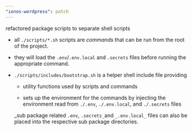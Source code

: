 ```yaml
---
"ionos-wordpress": patch
---
```


refactored package scripts to separate shell scripts

  - all `./scripts/*.sh` scripts are _commands_ that can be run from the root of the project.

  - they will load the `.env`/`.env.local` and `.secrets` files before running the appropriate command.

  - `./scripts/includes/bootstrap.sh` is a helper shell include file providing

    - utility functions used by scripts and commands

    - sets up the environment for the commands by injecting the environment read from `./.env`, `./.env.local`, and `./.secrets` files

    _sub package related `.env`, `.secrets_`and `_.env.local_` files can also be placed into the respective sub package directories.
